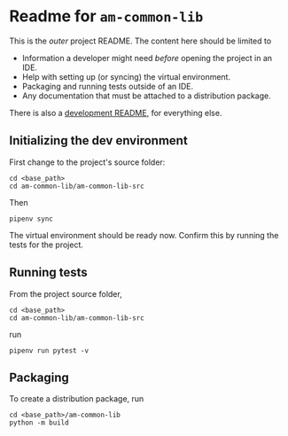 # Readme for `am-common-lib`

This is the _outer_ project README. The content here should be limited to

* Information a developer might need _before_ opening the project in an IDE.
* Help with setting up (or syncing) the virtual environment.
* Packaging and running tests outside of an IDE.
* Any documentation that must be attached to a distribution package.

There is also a [development README](am-common-lib-src/Dev-README.md), for everything else.

## Initializing the dev environment

First change to the project's source folder:

    cd <base_path>
    cd am-common-lib/am-common-lib-src

Then

    pipenv sync

The virtual environment should be ready now. Confirm this by running the tests for the project.

## Running tests

From the project source folder,

    cd <base_path>
    cd am-common-lib/am-common-lib-src

run

    pipenv run pytest -v

## Packaging

To create a distribution package, run

    cd <base_path>/am-common-lib
    python -m build
